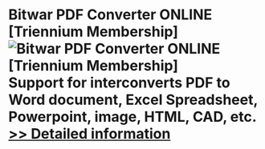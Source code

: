 # Bitwar PDF Converter ONLINE [Triennium Membership]<br />![Bitwar PDF Converter ONLINE [Triennium Membership]](https://mycommerce.akamaized.net/api/pimages/P301012001/BIG/301012001.PNG)<br />Support for interconverts PDF to Word document, Excel Spreadsheet, Powerpoint, image, HTML, CAD, etc.<br />[>> Detailed information](https://secure.shareit.com/shareit/product.html?productid=301012001&affiliateid=200057808)